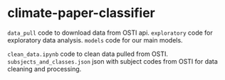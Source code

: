 # climate-paper-classifier

`data_pull` code to download data from OSTI api.
`exploratory` code for exploratory data analysis.
`models` code for our main models.

`clean_data.ipynb` code to clean data pulled from OSTI.
`subsjects_and_classes.json` json with subject codes from OSTI for data cleaning and processing.
